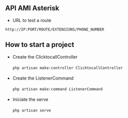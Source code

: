 ## API AMI Asterisk

* URL to test a route
<pre><code>http://IP:PORT/ROUTE/EXTENSIONS/PHONE_NUMBER</code></pre>

## How to start a project
* Create the ClicktocallController <br></br>
`php artisan make:controller ClicktocallController`
<br></br>
* Create the ListenerCommand <br></br>
`php artisan make:command ListenerCommand`
<br></br>
* Iniciate the serve <br></br>
`php artisan serve`
